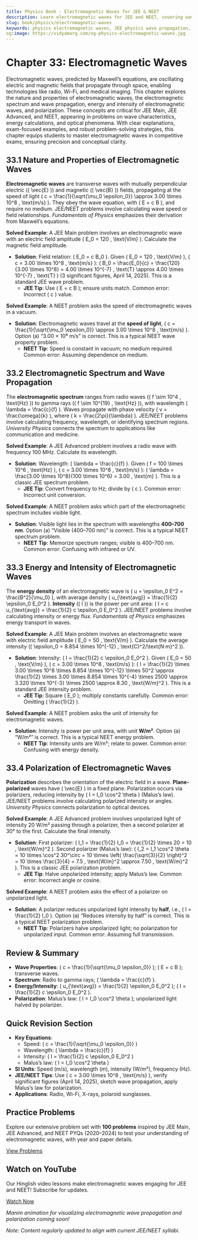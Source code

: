 ```yaml
---
title: Physics Book - Electromagnetic Waves for JEE & NEET
description: Learn electromagnetic waves for JEE and NEET, covering wave properties, spectrum, energy, intensity, and polarization, with practice MCQs.
slug: book/physics/electromagnetic-waves
keywords: physics electromagnetic waves, JEE physics wave propagation, NEET physics polarization, electromagnetism
og:image: https://vidyamarg.com/og-physics-electromagnetic-waves.jpg
---
```


# Chapter 33: Electromagnetic Waves

Electromagnetic waves, predicted by Maxwell’s equations, are oscillating electric and magnetic fields that propagate through space, enabling technologies like radio, Wi-Fi, and medical imaging. This chapter explores the nature and properties of electromagnetic waves, the electromagnetic spectrum and wave propagation, energy and intensity of electromagnetic waves, and polarization. These concepts are critical for JEE Main, JEE Advanced, and NEET, appearing in problems on wave characteristics, energy calculations, and optical phenomena. With clear explanations, exam-focused examples, and robust problem-solving strategies, this chapter equips students to master electromagnetic waves in competitive exams, ensuring precision and conceptual clarity.

## 33.1 Nature and Properties of Electromagnetic Waves

**Electromagnetic waves** are transverse waves with mutually perpendicular electric (\( \vec{E} \)) and magnetic (\( \vec{B} \)) fields, propagating at the speed of light \( c = \frac{1}{\sqrt{\mu_0 \epsilon_0}} \approx 3.00 \times 10^8 \, \text{m/s} \). They obey the wave equation, with \( E = c B \), and require no medium. JEE/NEET problems involve calculating wave speed or field relationships. *Fundamentals of Physics* emphasizes their derivation from Maxwell’s equations.

**Solved Example**: A JEE Main problem involves an electromagnetic wave with an electric field amplitude \( E_0 = 120 \, \text{V/m} \). Calculate the magnetic field amplitude.
- **Solution**: Field relation: \( E_0 = c B_0 \). Given \( E_0 = 120 \, \text{V/m} \), \( c = 3.00 \times 10^8 \, \text{m/s} \): \( B_0 = \frac{E_0}{c} = \frac{120}{3.00 \times 10^8} = 4.00 \times 10^{-7} \, \text{T} \approx 4.00 \times 10^{-7} \, \text{T} \) (3 significant figures, April 14, 2025). This is a standard JEE wave problem.
  - **JEE Tip**: Use \( E = c B \); ensure units match. Common error: Incorrect \( c \) value.

**Solved Example**: A NEET problem asks the speed of electromagnetic waves in a vacuum.
- **Solution**: Electromagnetic waves travel at the **speed of light**, \( c = \frac{1}{\sqrt{\mu_0 \epsilon_0}} \approx 3.00 \times 10^8 \, \text{m/s} \). Option (a) “3.00 × 10⁸ m/s” is correct. This is a typical NEET wave property problem.
  - **NEET Tip**: Speed is constant in vacuum; no medium required. Common error: Assuming dependence on medium.

## 33.2 Electromagnetic Spectrum and Wave Propagation

The **electromagnetic spectrum** ranges from radio waves (\( f \sim 10^4 \, \text{Hz} \)) to gamma rays (\( f \sim 10^{19} \, \text{Hz} \)), with wavelength \( \lambda = \frac{c}{f} \). Waves propagate with phase velocity \( v = \frac{\omega}{k} \), where \( k = \frac{2\pi}{\lambda} \). JEE/NEET problems involve calculating frequency, wavelength, or identifying spectrum regions. *University Physics* connects the spectrum to applications like communication and medicine.

**Solved Example**: A JEE Advanced problem involves a radio wave with frequency 100 MHz. Calculate its wavelength.
- **Solution**: Wavelength: \( \lambda = \frac{c}{f} \). Given \( f = 100 \times 10^6 \, \text{Hz} \), \( c = 3.00 \times 10^8 \, \text{m/s} \): \( \lambda = \frac{3.00 \times 10^8}{100 \times 10^6} = 3.00 \, \text{m} \). This is a classic JEE spectrum problem.
  - **JEE Tip**: Convert frequency to Hz; divide by \( c \). Common error: Incorrect unit conversion.

**Solved Example**: A NEET problem asks which part of the electromagnetic spectrum includes visible light.
- **Solution**: Visible light lies in the spectrum with wavelengths **400–700 nm**. Option (a) “Visible (400–700 nm)” is correct. This is a typical NEET spectrum problem.
  - **NEET Tip**: Memorize spectrum ranges; visible is 400–700 nm. Common error: Confusing with infrared or UV.

## 33.3 Energy and Intensity of Electromagnetic Waves

The **energy density** of an electromagnetic wave is \( u = \epsilon_0 E^2 = \frac{B^2}{\mu_0} \), with average density \( u_{\text{avg}} = \frac{1}{2} \epsilon_0 E_0^2 \). **Intensity** (\( I \)) is the power per unit area: \( I = c u_{\text{avg}} = \frac{1}{2} c \epsilon_0 E_0^2 \). JEE/NEET problems involve calculating intensity or energy flux. *Fundamentals of Physics* emphasizes energy transport in waves.

**Solved Example**: A JEE Main problem involves an electromagnetic wave with electric field amplitude \( E_0 = 50 \, \text{V/m} \). Calculate the average intensity (\( \epsilon_0 = 8.854 \times 10^{-12} \, \text{C}^2/\text{N·m}^2 \)).
- **Solution**: Intensity: \( I = \frac{1}{2} c \epsilon_0 E_0^2 \). Given \( E_0 = 50 \, \text{V/m} \), \( c = 3.00 \times 10^8 \, \text{m/s} \): \( I = \frac{1}{2} \times 3.00 \times 10^8 \times 8.854 \times 10^{-12} \times 50^2 \approx \frac{1}{2} \times 3.00 \times 8.854 \times 10^{-4} \times 2500 \approx 3.320 \times 10^{-3} \times 2500 \approx 8.30 \, \text{W/m}^2 \). This is a standard JEE intensity problem.
  - **JEE Tip**: Square \( E_0 \); multiply constants carefully. Common error: Omitting \( \frac{1}{2} \).

**Solved Example**: A NEET problem asks the unit of intensity for electromagnetic waves.
- **Solution**: Intensity is power per unit area, with unit **W/m²**. Option (a) “W/m²” is correct. This is a typical NEET energy problem.
  - **NEET Tip**: Intensity units are W/m²; relate to power. Common error: Confusing with energy density.

## 33.4 Polarization of Electromagnetic Waves

**Polarization** describes the orientation of the electric field in a wave. **Plane-polarized** waves have \( \vec{E} \) in a fixed plane. Polarization occurs via polarizers, reducing intensity by \( I = I_0 \cos^2 \theta \) (Malus’s law). JEE/NEET problems involve calculating polarized intensity or angles. *University Physics* connects polarization to optical devices.

**Solved Example**: A JEE Advanced problem involves unpolarized light of intensity 20 W/m² passing through a polarizer, then a second polarizer at 30° to the first. Calculate the final intensity.
- **Solution**: First polarizer: \( I_1 = \frac{1}{2} I_0 = \frac{1}{2} \times 20 = 10 \, \text{W/m}^2 \). Second polarizer (Malus’s law): \( I_2 = I_1 \cos^2 \theta = 10 \times \cos^2 30^\circ = 10 \times \left( \frac{\sqrt{3}}{2} \right)^2 = 10 \times \frac{3}{4} = 7.5 \, \text{W/m}^2 \approx 7.50 \, \text{W/m}^2 \). This is a classic JEE polarization problem.
  - **JEE Tip**: Halve unpolarized intensity; apply Malus’s law. Common error: Incorrect angle or cosine.

**Solved Example**: A NEET problem asks the effect of a polarizer on unpolarized light.
- **Solution**: A polarizer reduces unpolarized light intensity by **half**, i.e., \( I = \frac{1}{2} I_0 \). Option (a) “Reduces intensity by half” is correct. This is a typical NEET polarization problem.
  - **NEET Tip**: Polarizers halve unpolarized light; no polarization for unpolarized input. Common error: Assuming full transmission.

## Review & Summary
- **Wave Properties**: \( c = \frac{1}{\sqrt{\mu_0 \epsilon_0}} \); \( E = c B \); transverse waves.
- **Spectrum**: Radio to gamma rays; \( \lambda = \frac{c}{f} \).
- **Energy/Intensity**: \( u_{\text{avg}} = \frac{1}{2} \epsilon_0 E_0^2 \); \( I = \frac{1}{2} c \epsilon_0 E_0^2 \).
- **Polarization**: Malus’s law: \( I = I_0 \cos^2 \theta \); unpolarized light halved by polarizer.

## Quick Revision Section
- **Key Equations**:
  - Speed: \( c = \frac{1}{\sqrt{\mu_0 \epsilon_0}} \)
  - Wavelength: \( \lambda = \frac{c}{f} \)
  - Intensity: \( I = \frac{1}{2} c \epsilon_0 E_0^2 \)
  - Malus’s law: \( I = I_0 \cos^2 \theta \)
- **SI Units**: Speed (m/s), wavelength (m), intensity (W/m²), frequency (Hz).
- **JEE/NEET Tips**: Use \( c = 3.00 \times 10^8 \, \text{m/s} \), verify significant figures (April 14, 2025), sketch wave propagation, apply Malus’s law for polarization.
- **Applications**: Radio, Wi-Fi, X-rays, polaroid sunglasses.

## Practice Problems
Explore our extensive problem set with **100 problems** inspired by JEE Main, JEE Advanced, and NEET PYQs (2020–2024) to test your understanding of electromagnetic waves, with year and paper details.

[View Problems](./problems.md)

<!-- [View Solutions](/books/physics/electromagnetic-waves/solutions) -->

## Watch on YouTube
Our Hinglish video lessons make electromagnetic waves engaging for JEE and NEET! Subscribe for updates.

[Watch Now](https://www.youtube.com/@VidyaMargbyRaviShankar-w9u) <!-- Update with specific video link when available -->

*Manim animation for visualizing electromagnetic wave propagation and polarization coming soon!*

*Note: Content regularly updated to align with current JEE/NEET syllabi.*